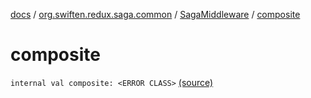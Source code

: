[docs](../../index.md) / [org.swiften.redux.saga.common](../index.md) / [SagaMiddleware](index.md) / [composite](./composite.md)

# composite

`internal val composite: <ERROR CLASS>` [(source)](https://github.com/protoman92/KotlinRedux/tree/master/common\common-saga\src\main\kotlin/org/swiften/redux/saga/common/SagaMiddleware.kt#L71)